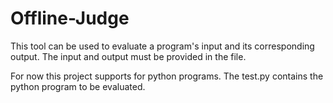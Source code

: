 # Offline-Judge
This tool can be used to evaluate a program's input and its corresponding output.
The input and output must be provided in the file.

For now this project supports for python programs.
The test.py contains the python program to be evaluated.
